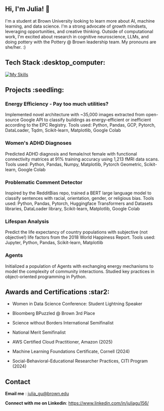 ## Hi, I'm Julia! :wave:
I'm a student at Brown University looking to learn more about AI, machine learning, and data science. I'm a strong advocate of growth mindsets, leveraging opportunities, and creative thinking. Outside of computational work, I'm excited about research in cognitive neuroscience, LLMs, and doing pottery with the Pottery @ Brown leadership team. My pronouns are she/her. :)
<br>

<h2> Tech Stack :desktop_computer: </h2>

[![My Skills](https://skillicons.dev/icons?i=py,java,cpp,html,css,pytorch,sklearn,matlab,vscode,bash,docker,github,idea)](https://skillicons.dev)


<h2> Projects :seedling: </h2>
<h3> Energy Efficiency - Pay too much utilities? </h3>
Implemented novel architecture with ~35,000 images extracted from open-source Google API to classify buildings as energy-efficient or inefficient according to the EPC Registry. Tools used: Python, Pandas, GCP, Pytorch, DataLoader, Tqdm, Scikit-learn, Matplotlib, Google Colab

<h3> Women's ADHD Diagnoses </h3>
Predicted ADHD diagnosis and female/not female with functional connectivity matrices at 91% training accuracy using 1,213 fMRI data scans. Tools used: Python, Pandas, Numpy, Matplotlib, Pytorch Geometric, Scikit-learn, Google Colab

<h3> Problematic Comment Detector </h3>
Inspired by the RedditBias repo, trained a BERT large language model to classify sentences with racial, orientation, gender, or religious bias. Tools used: Python, Pandas, Pytorch, Huggingface Transformers and Datasets libraries, DataLoader library, Scikit-learn, Matplotlib, Google Colab

<h3> Lifespan Analysis </h3>
Predict the life expectancy of country populations with subjective (not objective!) life factors from the 2018 World Happiness Report. Tools used: Jupyter, Python, Pandas, Scikit-learn, Matplotlib

<h3> Agents </h3>
Initialized a population of Agents with exchanging energy mechanisms to model the complexity of community interactions. Studied key practices in object-oriented programming in Python.

<h2> Awards and Certifications :star2: </h2>

- Women in Data Science Conference: Student Lightning Speaker
- Bloomberg BPuzzled @ Brown 3rd Place
- Science without Borders International Semifinalist
- National Merit Semifinalist

- AWS Certified Cloud Practitioner, Amazon (2025)
- Machine Learning Foundations Certificate, Cornell (2024)
- Social-Behavioral-Educational Researcher Practices, CITI Program (2024)

<h2> Contact </h2>

**Email me** : julia_gu@brown.edu

**Connect with me on Linkedin**: https://www.linkedin.com/in/juliagu156/
<!--
**juliag-27/juliag-27** is a ✨ _special_ ✨ repository because its `README.md` (this file) appears on your GitHub profile.

Here are some ideas to get you started:

- 🔭 I’m currently working on ...
- 🌱 I’m currently learning ...
- 👯 I’m looking to collaborate on ...
- 🤔 I’m looking for help with ...
- 💬 Ask me about ...
- 📫 How to reach me: ...
- 😄 Pronouns: ...
- ⚡ Fun fact: ...
-->
